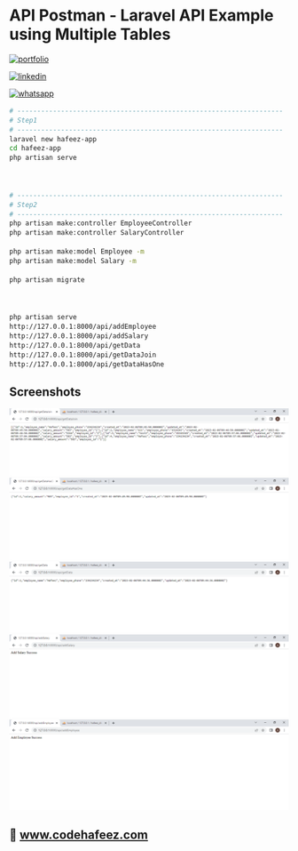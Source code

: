 # API Postman - Laravel API Example using Multiple Tables

[![portfolio](https://img.shields.io/badge/my_portfolio-000?style=for-the-badge&logo=ko-fi&logoColor=white)](https://www.codehafeez.com/)

[![linkedin](https://img.shields.io/badge/linkedin-0A66C2?style=for-the-badge&logo=linkedin&logoColor=white)](https://www.linkedin.com/in/codehafeez/)

[![whatsapp](https://img.shields.io/badge/whatsapp-GREEN?style=for-the-badge&logo=whatsapp&logoColor=white)](https://api.whatsapp.com/send?phone=923123349398)



```bash
# -------------------------------------------------------------------
# Step1
# -------------------------------------------------------------------
laravel new hafeez-app
cd hafeez-app
php artisan serve



# -------------------------------------------------------------------
# Step2
# -------------------------------------------------------------------
php artisan make:controller EmployeeController
php artisan make:controller SalaryController

php artisan make:model Employee -m
php artisan make:model Salary -m

php artisan migrate



php artisan serve
http://127.0.0.1:8000/api/addEmployee
http://127.0.0.1:8000/api/addSalary
http://127.0.0.1:8000/api/getData
http://127.0.0.1:8000/api/getDataJoin
http://127.0.0.1:8000/api/getDataHasOne
```    


## Screenshots
![](https://raw.githubusercontent.com/codehafeez/Api-Laravel-App_02/main/Screenshots/Output-01.png)
![](https://raw.githubusercontent.com/codehafeez/Api-Laravel-App_02/main/Screenshots/Output-02.png)
![](https://raw.githubusercontent.com/codehafeez/Api-Laravel-App_02/main/Screenshots/Output-03.png)
![](https://raw.githubusercontent.com/codehafeez/Api-Laravel-App_02/main/Screenshots/Output-04.png)
![](https://raw.githubusercontent.com/codehafeez/Api-Laravel-App_02/main/Screenshots/Output-05.png)


## 🔗 www.codehafeez.com
